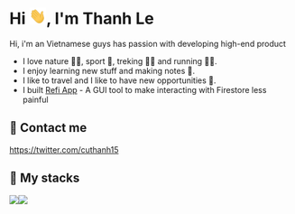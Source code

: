 # Hi <img src="https://raw.githubusercontent.com/ABSphreak/ABSphreak/master/gifs/Hi.gif" width="30px">, I'm Thanh Le

Hi, i'm an Vietnamese guys has passion with developing high-end product

- I love nature 🎣🌲, sport 💪, treking 🧗‍♂️ and running 🏃‍♂️.
- I enjoy learning new stuff and making notes 📄.
- I like to travel and I like to have new opportunities 🛫.
- I built [Refi App](https://refiapp.io/) - A GUI tool to make interacting with Firestore less painful


## 📧 Contact me

https://twitter.com/cuthanh15

## 🔮 My stacks

<a href="https://cuthanh.com"><img height="150px" src="https://github-readme-stats.vercel.app/api?username=thanhlmm&show_icons=true&hide_title=true&hide_border=true&theme=graywhite" /><img height="150px" src="https://github-readme-stats.vercel.app/api/top-langs/?username=thanhlmm&show_icons=true&layout=compact&langs_count=6&hide_title=true&hide_border=true&theme=graywhite" /></a>

